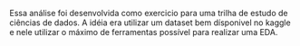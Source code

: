Essa análise foi desenvolvida como exercicio para uma trilha de estudo de ciências de dados. A idéia era utilizar um dataset bem dísponivel no kaggle e nele utilizar o máximo de ferramentas possível para realizar uma EDA.